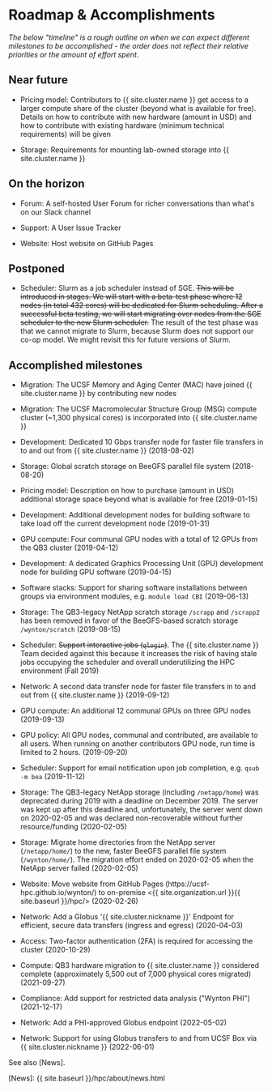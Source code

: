 # Roadmap & Accomplishments

_The below "timeline" is a rough outline on when we can expect different milestones to be accomplished - the order does not reflect their relative priorities or the amount of effort spent_.


## Near future

* Pricing model: Contributors to {{ site.cluster.name }} get access to a larger compute share of the cluster (beyond what is available for free).  Details on how to contribute with new hardware (amount in USD) and how to contribute with existing hardware (minimum technical requirements) will be given

* Storage: Requirements for mounting lab-owned storage into {{ site.cluster.name }}


## On the horizon

* Forum: A self-hosted User Forum for richer conversations than what's on our Slack channel

* Support: A User Issue Tracker

* Website: Host website on GitHub Pages


## Postponed

* Scheduler: Slurm as a job scheduler instead of SGE.  ~~This will be introduced in stages.  We will start with a beta-test phase where 12 nodes (in total 432 cores) will be dedicated for Slurm scheduling.  After a successful beta testing, we will start migrating over nodes from the SGE scheduler to the new Slurm scheduler.~~ The result of the test phase was that we cannot migrate to Slurm, because Slurm does not support our co-op model. We might revisit this for future versions of Slurm.


## Accomplished milestones

* Migration: The UCSF Memory and Aging Center (MAC) have joined {{ site.cluster.name }} by contributing new nodes

* Migration: The UCSF Macromolecular Structure Group (MSG) compute cluster (~1,300 physical cores) is incorporated into {{ site.cluster.name }}

* Development: Dedicated 10 Gbps transfer node for faster file transfers in to and out from {{ site.cluster.name }} (2018-08-02)

* Storage: Global scratch storage on BeeGFS parallel file system (2018-08-20)

* Pricing model: Description on how to purchase (amount in USD) additional storage space beyond what is available for free (2019-01-15)

* Development: Additional development nodes for building software to take load off the current development node (2019-01-31)

* GPU compute: Four communal GPU nodes with a total of 12 GPUs from the QB3 cluster (2019-04-12)

* Development: A dedicated Graphics Processing Unit (GPU) development node for building GPU software (2019-04-15)

* Software stacks: Support for sharing software installations between groups via environment modules, e.g. `module load CBI` (2019-06-13)

* Storage: The QB3-legacy NetApp scratch storage `/scrapp` and `/scrapp2` has been removed in favor of the BeeGFS-based scratch storage `/wynton/scratch` (2019-08-15)

* Scheduler: ~~Support interactive jobs (`qlogin`)~~. The {{ site.cluster.name }} Team decided against this because it increases the risk of having stale jobs occupying the scheduler and overall underutilizing the HPC environment (Fall 2019)

* Network: A second data transfer node for faster file transfers in to and out from {{ site.cluster.name }} (2019-09-12)

* GPU compute: An additional 12 communal GPUs on three GPU nodes (2019-09-13)

* GPU policy: All GPU nodes, communal and contributed, are available to all users. When running on another contributors GPU node, run time is limited to 2 hours. (2019-09-20)

* Scheduler: Support for email notification upon job completion, e.g. `qsub -m bea` (2019-11-12)

* Storage: The QB3-legacy NetApp storage (including `/netapp/home`) was deprecated during 2019 with a deadline on December 2019.  The server was kept up after this deadline and, unfortunately, the server went down on 2020-02-05 and was declared non-recoverable without further resource/funding (2020-02-05)

* Storage: Migrate home directories from the NetApp server (`/netapp/home/`) to the new, faster BeeGFS parallel file system (`/wynton/home/`).  The migration effort ended on 2020-02-05 when the NetApp server failed (2020-02-05)

* Website: Move website from GitHub Pages (https&#58;//ucsf-hpc.github.io/wynton/) to on-premise <{{ site.organization.url }}{{ site.baseurl }}/hpc/> (2020-02-26)

* Network: Add a Globus '{{ site.cluster.nickname }}' Endpoint for efficient, secure data transfers (ingress and egress) (2020-04-03)

* Access: Two-factor authentication (2FA) is required for accessing the cluster (2020-10-29)

* Compute: QB3 hardware migration to {{ site.cluster.name }} considered complete (approximately 5,500 out of 7,000 physical cores migrated) (2021-09-27)

* Compliance: Add support for restricted data analysis ("Wynton PHI") (2021-12-17)

* Network: Add a PHI-approved Globus endpoint (2022-05-02)

* Network: Support for using Globus transfers to and from UCSF Box via {{ site.cluster.nickname }} (2022-06-01)


See also [News].

[QB3]: https://salilab.org/qb3cluster/
[BeeGFS]: https://www.beegfs.io/
[Globus]: https://www.globus.org/
[News]: {{ site.baseurl }}/hpc/about/news.html
